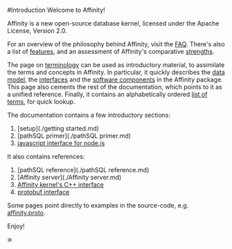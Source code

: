 #Introduction
Welcome to Affinity!

Affinity is a new open-source database kernel,
licensed under the Apache License, Version 2.0.

For an overview of the philosophy behind Affinity, visit the [FAQ](./FAQ.md).
There's also a list of [features](./features.md), and an assessment of Affinity's
comparative [strengths](./strengths.md).

The page on [terminology](./terminology.md) can be used as introductory material,
to assimilate the terms and concepts in Affinity. In particular, it quickly describes
the [data model](./terminology.md#essential-concepts-data-model), the [interfaces](./terminology.md#interfaces)
and the [software components](./terminology.md#software-components) in the Affinity package. This page also cements the rest of the 
documentation, which points to it as a unified reference. Finally, it contains
an alphabetically ordered [list of terms](./terminology.md#list-of-terms-in-alphabetical-order), for quick lookup.

The documentation contains a few introductory sections:  

1. [setup](./getting started.md)  
2. [pathSQL primer](./pathSQL primer.md)  
3. [javascript interface for node.js](./javascript.md)  

It also contains references:  

1. [pathSQL reference](./pathSQL reference.md)  
2. [Affinity server](./Affinity server.md)  
3. [Affinity kernel's C++ interface](./cplusplus.md)  
4. [protobuf interface](./protobuf.md)  

Some pages point directly to examples in the source-code, e.g. [affinity.proto](./sources/affinity_proto.html).

Enjoy!

<div id='special_ee01'>&cong;</div>
